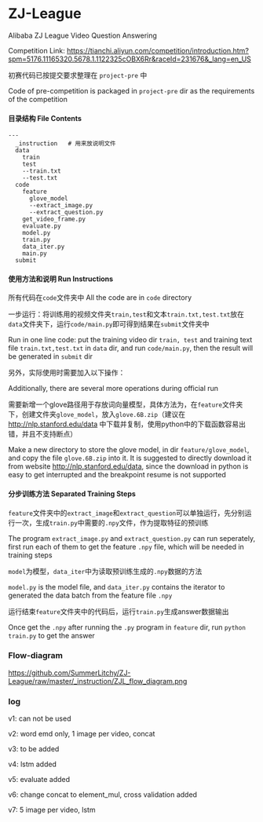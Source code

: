 # ZJ-League
Alibaba ZJ League Video Question Answering
 
Competition Link: https://tianchi.aliyun.com/competition/introduction.htm?spm=5176.11165320.5678.1.1122325cOBX6Rr&raceId=231676&_lang=en_US

初赛代码已按提交要求整理在 `project-pre` 中

Code of pre-competition is packaged in `project-pre` dir as the requirements of the competition

#### 目录结构 File Contents
    ---
      _instruction   # 用来放说明文件 
      data
        train
        test
        --train.txt
        --test.txt        
      code
        feature
          glove_model
          --extract_image.py 
          --extract_question.py 
        get_video_frame.py
        evaluate.py
        model.py  
        train.py   
        data_iter.py
        main.py  
      submit

#### 使用方法和说明 Run Instructions

所有代码在`code`文件夹中 All the code are in `code` directory

一步运行：将训练用的视频文件夹`train,test`和文本`train.txt,test.txt`放在`data`文件夹下，运行`code/main.py`即可得到结果在`submit`文件夹中

Run in one line code: put the training video dir `train, test` and training text file `train.txt,test.txt` in `data` dir, and run `code/main.py`, then the result will be generated in `submit` dir

另外，实际使用时需要加入以下操作：

Additionally, there are several more operations during official run

需要新增一个glove路径用于存放词向量模型，具体方法为，在`feature`文件夹下，创建文件夹`glove_model`，放入`glove.6B.zip`（建议在 http://nlp.stanford.edu/data 中下载并复制，使用python中的下载函数容易出错，并且不支持断点）

Make a new directory to store the glove model, in dir `feature/glove_model`, and copy the file `glove.6B.zip` into it. It is suggested to directly download it from website http://nlp.stanford.edu/data, since the download in python is easy to get interrupted and the breakpoint resume is not supported
    

#### 分步训练方法 Separated Training Steps
`feature`文件夹中的`extract_image`和`extract_question`可以单独运行，先分别运行一次，生成`train.py`中需要的`.npy`文件，作为提取特征的预训练

The program `extract_image.py` and `extract_question.py` can run seperately, first run each of them to get the feature `.npy` file, which will be needed in training steps

`model`为模型，`data_iter`中为读取预训练生成的`.npy`数据的方法

`model.py` is the model file, and `data_iter.py` contains the iterator to generated the data batch from the feature file `.npy`

运行结束`feature`文件夹中的代码后，运行`train.py`生成answer数据输出

Once get the `.npy` after running the `.py` program in `feature` dir, run `python train.py` to get the answer

### Flow-diagram

https://github.com/SummerLitchy/ZJ-League/raw/master/_instruction/ZJL_flow_diagram.png


### log
v1: can not be used

v2: word emd only, 1 image per video, concat

v3: to be added

v4: lstm added

v5: evaluate added

v6: change concat to element_mul, cross validation added

v7: 5 image per video, lstm


